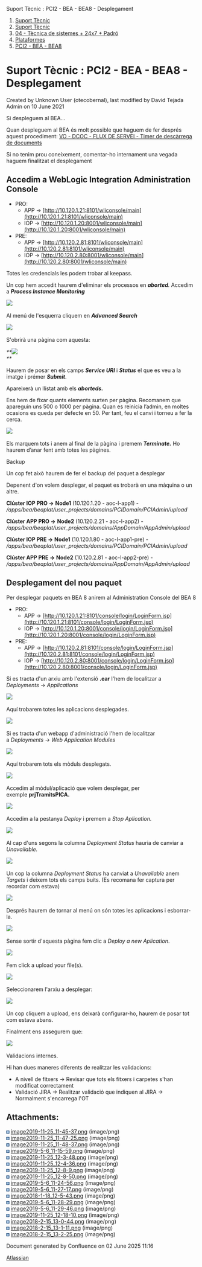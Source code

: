 Suport Tècnic : PCI2 - BEA - BEA8 - Desplegament  

1.  [Suport Tècnic](index.html)
2.  [Suport Tècnic](13893782.html)
3.  [04 - Tècnica de sistemes + 24x7 + Padró](26313202.html)
4.  [Plataformes](Plataformes_41520520.html)
5.  [PCI2 - BEA - BEA8](PCI2---BEA---BEA8_41520845.html)

Suport Tècnic : PCI2 - BEA - BEA8 - Desplegament
================================================

Created by Unknown User (otecobernal), last modified by David Tejada Admin on 10 June 2021

Si despleguem al BEA...

Quan despleguem al BEA és molt possible que haguem de fer després aquest procediment: [VO - DCOC - FLUX DE SERVEI - Timer de descàrrega de documents](36341383.html)

Si no tenim prou coneixement, comentar-ho internament una vegada haguem finalitzat el desplegament

Accedim a WebLogic Integration Administration Console
-----------------------------------------------------

*   PRO:
    *   APP → [http://10.120.1.21:8101/wliconsole/main](http://10.120.1.21:8101/wliconsole/main)
    *   IOP → [http://10.120.1.20:8001/wliconsole/main](http://10.120.1.20:8001/wliconsole/main)
*   PRE:
    *   APP → [http://10.120.2.81:8101/wliconsole/main](http://10.120.2.81:8101/wliconsole/main)
    *   IOP → [http://10.120.2.80:8001/wliconsole/main](http://10.120.2.80:8001/wliconsole/main)

Totes les credencials les podem trobar al keepass.

Un cop hem accedit haurem d'eliminar els processos en _**aborted**._ Accedim a **_Process Instance Monitoring_**

![](attachments/41520847/41522310.png)

Al menú de l'esquerra cliquem en _**Advanced Search**_

_**![](attachments/41520847/41522311.png)**_

S'obrirà una pàgina com aquesta:

_**![](attachments/41520847/41522312.png)  
**_

Haurem de posar en els camps **_Service URI_** i **_Status_** el que es veu a la imatge i prémer **_Submit_**.

Apareixerà un llistat amb els _**aborteds.**_

Ens hem de fixar quants elements surten per pàgina. Recomanem que apareguin uns 500 o 1000 per pàgina. Quan es reinicia l’admin, en moltes ocasions es queda per defecte en 50. Per tant, feu el canvi i torneu a fer la cerca.

![](attachments/41520847/41522313.png)

Els marquem tots i anem al final de la pàgina i premem **_Terminate._** Ho haurem d’anar fent amb totes les pàgines.

Backup

Un cop fet això haurem de fer el backup del paquet a desplegar

Depenent d'on volem desplegar, el paquet es trobarà en una màquina o un altre.

**Clúster IOP PRO →** **Node1** (10.120.1.20 - aoc-l-app1) - _/apps/bea/beaplat/user\_projects/domains/PCIDomain/PCIAdmin/upload_

**Clúster APP PRO →** **Node2** (10.120.2.21 - aoc-l-app2) - _/apps/bea/beaplat/user\_projects/domains/AppDomain/AppAdmin/upload_

**Clúster IOP PRE →** **Node1** (10.120.1.80 - aoc-l-app1-pre) - _/apps/bea/beaplat/user\_projects/domains/PCIDomain/PCIAdmin/upload_

**Clúster APP PRE →** **Node2** (10.120.2.81 - aoc-l-app2-pre) - _/apps/bea/beaplat/user\_projects/domains/AppDomain/AppAdmin/upload_

Desplegament del nou paquet
---------------------------

Per desplegar paquets en BEA 8 anirem al Administration Console del BEA 8

*   PRO:
    *   APP → [http://10.120.1.21:8101/console/login/LoginForm.jsp](http://10.120.1.21:8101/console/login/LoginForm.jsp)
    *   IOP → [http://10.120.1.20:8001/console/login/LoginForm.jsp](http://10.120.1.20:8001/console/login/LoginForm.jsp)
*   PRE:
    *   APP → [http://10.120.2.81:8101/console/login/LoginForm.jsp](http://10.120.2.81:8101/console/login/LoginForm.jsp)
    *   IOP → [http://10.120.2.80:8001/console/login/LoginForm.jsp](http://10.120.2.80:8001/console/login/LoginForm.jsp)

Si es tracta d'un arxiu amb l'extensió **.ear** l'hem de localitzar a _Deployments_ → _Applications_

![](attachments/41520847/41522314.png)

Aquí trobarem totes les aplicacions desplegades.

![](attachments/41520847/41522315.png)

Si es tracta d'un webapp d'administració l'hem de localitzar a _Deployments_ → _Web Application Modules_

![](attachments/41520847/41522316.png)

Aquí trobarem tots els mòduls desplegats.

![](attachments/41520847/41522317.png)

Accedim al mòdul/aplicació que volem desplegar, per exemple **prjTramitsPICA.**

![](attachments/41520847/41522318.png)

Accedim a la pestanya _Deploy_ i premem a _Stop Aplication._

![](attachments/41520847/41522319.png)

Al cap d'uns segons la columna _Deployment Status_ hauria de canviar a _Unavailable._

![](attachments/41520847/41522320.png)

Un cop la columna _Deployment Status_ ha canviat a _Unavailable_ anem _Targets_ i deixem tots els camps buits. (Es recomana fer captura per recordar com estava)

![](attachments/41520847/41522321.png)  

Després haurem de tornar al menú on són totes les aplicacions i esborrar-la.

![](attachments/41520847/41522322.png)

Sense sortir d'aquesta pàgina fem clic a _Deploy a new Aplication_.

![](attachments/41520847/41522323.png)  

Fem click a upload your file(s).

![](attachments/41520847/41522324.png)

Seleccionarem l'arxiu a desplegar:

![](attachments/41520847/41522325.png)

Un cop cliquem a upload, ens deixarà configurar-ho, haurem de posar tot com estava abans.

Finalment ens assegurem que:

![](attachments/41520847/41522326.png)

Validacions internes.

Hi han dues maneres diferents de realitzar les validacions:

*   A nivell de fitxers → Revisar que tots els fitxers i carpetes s'han modificat correctament
*   Validació JIRA → Realitzar validació que indiquen al JIRA →  Normalment s'encarrega l'OT

  

Attachments:
------------

![](images/icons/bullet_blue.gif) [image2019-11-25\_11-45-37.png](attachments/41520847/41522310.png) (image/png)  
![](images/icons/bullet_blue.gif) [image2019-11-25\_11-47-25.png](attachments/41520847/41522311.png) (image/png)  
![](images/icons/bullet_blue.gif) [image2019-11-25\_11-48-37.png](attachments/41520847/41522312.png) (image/png)  
![](images/icons/bullet_blue.gif) [image2019-5-6\_11-15-59.png](attachments/41520847/41522313.png) (image/png)  
![](images/icons/bullet_blue.gif) [image2019-11-25\_12-3-48.png](attachments/41520847/41522314.png) (image/png)  
![](images/icons/bullet_blue.gif) [image2019-11-25\_12-4-36.png](attachments/41520847/41522315.png) (image/png)  
![](images/icons/bullet_blue.gif) [image2019-11-25\_12-8-9.png](attachments/41520847/41522316.png) (image/png)  
![](images/icons/bullet_blue.gif) [image2019-11-25\_12-8-50.png](attachments/41520847/41522317.png) (image/png)  
![](images/icons/bullet_blue.gif) [image2019-5-6\_11-24-56.png](attachments/41520847/41522318.png) (image/png)  
![](images/icons/bullet_blue.gif) [image2019-5-6\_11-27-17.png](attachments/41520847/41522319.png) (image/png)  
![](images/icons/bullet_blue.gif) [image2018-1-18\_12-5-43.png](attachments/41520847/41522320.png) (image/png)  
![](images/icons/bullet_blue.gif) [image2019-5-6\_11-28-29.png](attachments/41520847/41522321.png) (image/png)  
![](images/icons/bullet_blue.gif) [image2019-5-6\_11-29-46.png](attachments/41520847/41522322.png) (image/png)  
![](images/icons/bullet_blue.gif) [image2019-11-25\_12-18-10.png](attachments/41520847/41522323.png) (image/png)  
![](images/icons/bullet_blue.gif) [image2018-2-15\_13-0-44.png](attachments/41520847/41522324.png) (image/png)  
![](images/icons/bullet_blue.gif) [image2018-2-15\_13-1-11.png](attachments/41520847/41522325.png) (image/png)  
![](images/icons/bullet_blue.gif) [image2018-2-15\_13-2-25.png](attachments/41520847/41522326.png) (image/png)  

Document generated by Confluence on 02 June 2025 11:16

[Atlassian](http://www.atlassian.com/)